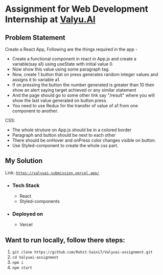 # Assignment for Web Development Internship at [Valyu.AI](https://www.valyu.ai/)

## Problem Statement

Create a React App, Following are the things required in the app -

 - Create a functional component in react in App.js and create a variable(say a1) using useState with initial value 0.
 - Now show this value using some paragraph tag.
 - Now, create 1 button that on press generates random integer values and assigns it to variable a1.
 - If on pressing the button the number generated is greater than 10 then show an alert saying target achieved or any similar statement
 - And the page should go to some other link say "/result" where you will show the last value generated on button press.
 - You need to use Redux for the transfer of value of a1 from one component to another.

CSS:
 - The whole struture on App.js should be in a colored border 
 - Paragraph and button should be next to each other 
 - There should be onHover and onPress color changes visible on button.
 - Use Styled-component to create the whole css part.

## My Solution
Link: [`https://valyuai-submission.vercel.app/`](https://valyuai-submission.vercel.app/)
    
- ### Tech Stack
    - React
    - Styled-components


- ### Deployed on
    - Vercel

## Want to run locally, follow there steps:
  1. `git clone https://github.com/Rohit-Saini7/Valyuai-assignment.git`
  2. `cd Valyuai-assignment`
  3. `npm i`
  4. `npm start`
